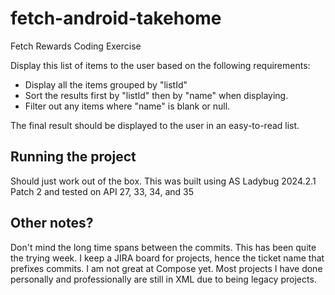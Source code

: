 # fetch-android-takehome
Fetch Rewards Coding Exercise

Display this list of items to the user based on the following requirements:

- Display all the items grouped by "listId"
- Sort the results first by "listId" then by "name" when displaying.
- Filter out any items where "name" is blank or null.

The final result should be displayed to the user in an easy-to-read list.

## Running the project
Should just work out of the box.
This was built using AS Ladybug 2024.2.1 Patch 2 and tested on API 27, 33, 34, and 35

## Other notes?
Don't mind the long time spans between the commits. This has been quite the trying week.
I keep a JIRA board for projects, hence the ticket name that prefixes commits.
I am not great at Compose yet. Most projects I have done personally and professionally are still in XML due to being legacy projects.
